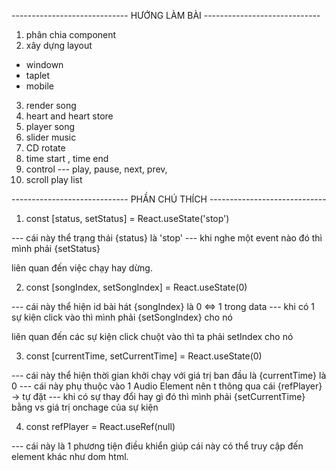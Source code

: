 ----------------------------- HƯỚNG LÀM BÀI -----------------------------
1. phân chia component
2. xây dựng layout
-   windown
-   taplet
-   mobile
3. render song
4. heart and heart store
5. player song
6. slider music
7. CD rotate
8. time start , time end
9. control --- play, pause, next, prev, 
10. scroll play list

----------------------------- PHẦN CHÚ THÍCH -----------------------------
1. const [status, setStatus] = React.useState('stop')

--- cái này thể trạng thái {status} là 'stop' 
--- khi nghe một event nào đó thì mình phải {setStatus}

liên quan đến việc chạy hay dừng.


2. const [songIndex, setSongIndex] = React.useState(0)

--- cái này thể hiện id bài hát {songIndex} là 0 <=> 1 trong data
---  khi có 1 sự kiện click vào thì mình phải {setSongIndex} cho nó

liên quan đến các sự kiện click chuột vào thì ta phải setIndex cho nó 

3. const [currentTime, setCurrentTime] = React.useState(0)

--- cái này thể hiện thời gian khởi chạy với giá trị ban đầu là {currentTime} là 0
--- cái này phụ thuộc vào 1 Audio Element nên t thông qua cái {refPlayer} -> tự đặt
--- khi có sự thay đổi hay gì đó thì mình phải {setCurrentTime} bằng vs giá trị onchage của sự kiện

4. const refPlayer = React.useRef(null)

--- cái này là 1 phương tiện điều khiển giúp cái này có thể truy cập đến element khác như dom html.


